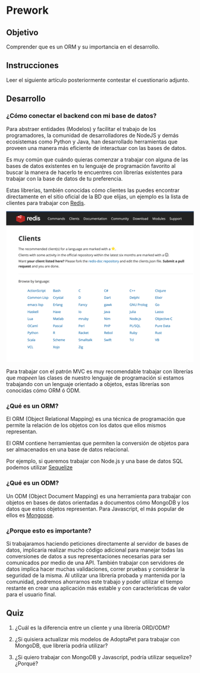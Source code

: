 # Prework

## Objetivo

Comprender que es un ORM y su importancia en el desarrollo.

## Instrucciones

Leer el siguiente artículo posteriormente contestar el cuestionario adjunto.

## Desarrollo

### ¿Cómo conectar el backend con mi base de datos?

Para abstraer entidades (Modelos) y facilitar el trabajo de los programadores, la comunidad de desarrolladores de NodeJS y demás ecosistemas como Python y Java, han desarrollado herramientas que proveen una manera más eficiente de interactuar con las bases de datos.

Es muy común que cuándo quieras comenzar a trabajar con alguna de las bases de datos existentes en tu lenguaje de programación favorito al buscar la manera de hacerlo te encuentres con librerías existentes para trabajar con la base de datos de tu preferencia. 

Estas librerías, también conocidas cómo clientes las puedes encontrar directamente en el sitio oficial de la BD que elijas, un ejemplo es la lista de clientes para trabajar con [Redis](https://redis.io/clients).

![img/Screen_Shot_2020-06-11_at_16.05.41.png](img/Screen_Shot_2020-06-11_at_16.05.41.png)

Para trabajar con el patrón MVC es muy recomendable trabajar con librerías que *mapeen* las clases de nuestro lenguaje de programación si estamos trabajando con un lenguaje orientado a objetos, estas librerías son conocidas cómo ORM ó ODM.

### ¿Qué es un ORM?

El ORM (Object Relational Mapping) es una técnica de programación que permite la relación de los objetos con los datos que ellos mismos representan.

El ORM contiene herramientas que permiten la conversión de objetos para ser almacenados en una base de datos relacional.

Por ejemplo, si queremos trabajar con Node.js y una base de datos SQL podemos utilizar [Sequelize](https://sequelize.org/v5/)

### ¿Qué es un ODM?

Un ODM (Object Document Mapping) es una herramienta para trabajar con objetos en bases de datos orientadas a documentos cómo MongoDB y los datos que estos objetos representan. Para Javascript, el más popular de ellos es [Mongoose](https://mongoosejs.com/).

### ¿Porque esto es importante?

Si trabajaramos haciendo peticiones directamente al servidor de bases de datos, implicaría realizar mucho código adicional para manejar todas las conversiones de datos a sus representaciones necesarias para ser comunicados por medio de una API. También trabajar con servidores de datos implica hacer muchas validaciones, correr pruebas y considerar la seguridad de la misma. Al utilizar una librería probada y mantenida por la comunidad, podremos ahorrarnos este trabajo y poder utilizar el tiempo restante en crear una aplicación más estable y con características de valor para el usuario final.

## Quiz

1. ¿Cuál es la diferencia entre un cliente y una librería ORD/ODM?

2. ¿Si quisiera actualizar mis modelos de AdoptaPet para trabajar con MongoDB, que librería podría utilizar?

3. ¿Si quiero trabajar con MongoDB y Javascript, podría utilizar sequelize? ¿Porqué?

